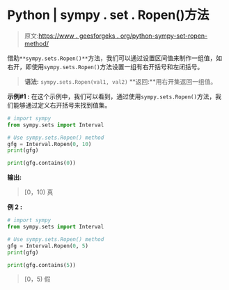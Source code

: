 # Python | sympy . set . Ropen()方法

> 原文:[https://www . geesforgeks . org/python-sympy-set-ropen-method/](https://www.geeksforgeeks.org/python-sympy-sets-ropen-method/)

借助`**sympy.sets.Ropen()**`方法，我们可以通过设置区间值来制作一组值，如右开，即使用`sympy.sets.Ropen()`方法设置一组有右开括号和左闭括号。

> **语法:** `sympy.sets.Ropen(val1, val2)`
> **返回:**用右开集返回一组值。

**示例#1 :**
在这个示例中，我们可以看到，通过使用`sympy.sets.Ropen()`方法，我们能够通过定义右开括号来找到值集。

```py
# import sympy
from sympy.sets import Interval

# Use sympy.sets.Ropen() method
gfg = Interval.Ropen(0, 10)
print(gfg)

print(gfg.contains(0))
```

**输出:**

> [0，10)
> 真

**例 2 :**

```py
# import sympy
from sympy.sets import Interval

# Use sympy.sets.Ropen() method
gfg = Interval.Ropen(0, 5)
print(gfg)

print(gfg.contains(5))
```

> [0，5)
> 假